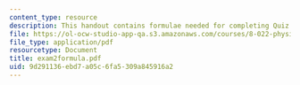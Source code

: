 ```yaml
---
content_type: resource
description: This handout contains formulae needed for completing Quiz 2.
file: https://ol-ocw-studio-app-qa.s3.amazonaws.com/courses/8-022-physics-ii-electricity-and-magnetism-fall-2004/9d291136ebd7a05c6fa5309a845916a2_exam2formula.pdf
file_type: application/pdf
resourcetype: Document
title: exam2formula.pdf
uid: 9d291136-ebd7-a05c-6fa5-309a845916a2
---
```

